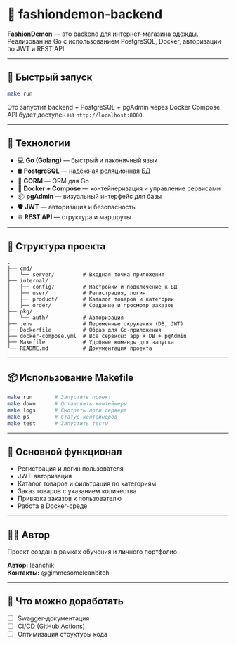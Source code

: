 # 🧥 fashiondemon-backend

**FashionDemon** — это backend для интернет-магазина одежды. Реализован на Go с использованием PostgreSQL, Docker, авторизации по JWT и REST API.

---

## 🚀 Быстрый запуск

```bash
make run
```

Это запустит backend + PostgreSQL + pgAdmin через Docker Compose.  
API будет доступен на `http://localhost:8080`.

---

## 🧰 Технологии

- 💻 **Go (Golang)** — быстрый и лаконичный язык
- 🛢️ **PostgreSQL** — надёжная реляционная БД
- 🔄 **GORM** — ORM для Go
- 🐳 **Docker + Compose** — контейнеризация и управление сервисами
- 📦 **pgAdmin** — визуальный интерфейс для базы
- 🛡️ **JWT** — авторизация и безопасность
- 🌐 **REST API** — структура и маршруты

---

## 📁 Структура проекта

```text
.
├── cmd/
│   └── server/         # Входная точка приложения
├── internal/
│   ├── config/         # Настройки и подключение к БД
│   ├── user/           # Регистрация, логин
│   ├── product/        # Каталог товаров и категории
│   ├── order/          # Создание и просмотр заказов
├── pkg/
│   └── auth/           # Авторизация
├── .env                # Переменные окружения (DB, JWT)
├── Dockerfile          # Образ для Go-приложения
├── docker-compose.yml  # Все сервисы: app + DB + pgAdmin
├── Makefile            # Удобные команды для запуска
└── README.md           # Документация проекта
```

---

## 📦 Использование Makefile

```bash
make run       # Запустить проект
make down      # Остановить контейнеры
make logs      # Смотреть логи сервера
make ps        # Статус контейнеров
make test      # Запустить тесты
```

---

## 📌 Основной функционал

- Регистрация и логин пользователя
- JWT-авторизация
- Каталог товаров и фильтрация по категориям
- Заказ товаров с указанием количества
- Привязка заказов к пользователю
- Работа в Docker-среде

---

## 👨‍💻 Автор

Проект создан в рамках обучения и личного портфолио.

**Автор:** leanchik  
**Контакты:** @gimmesomeleanbitch

---

## 🧠 Что можно доработать

- [ ] Swagger-документация
- [ ] CI/CD (GitHub Actions)
- [ ] Оптимизация структуры кода
